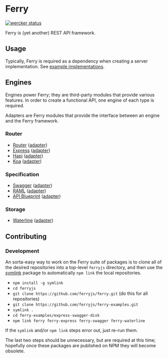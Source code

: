 # Ferry

[![wercker status](https://app.wercker.com/status/db691bd039bb0c0640e6e934d47d7dec/s "wercker status")](https://app.wercker.com/project/bykey/db691bd039bb0c0640e6e934d47d7dec)

Ferry is (yet another) REST API framework.


## Usage

Typically, Ferry is required as a dependency when creating a server implementation. See [example implementations](https://github.com/ferryjs/ferry-examples).


## Engines

Engines power Ferry; they are third-party modules that provide various features. In order to create a functional API, one engine of each type is required.

Adapters are Ferry modules that provide the interface between an engine and the Ferry framework.

### Router

* [Router](https://github.com/pillarjs/router) ([adapter](https://github.com/ferryjs/ferry-router-basic))
* [Express](http://expressjs.com) ([adapter](https://github.com/ferryjs/ferry-express))
* [Hapi](http://hapijs.com) ([adapter](https://github.com/ferryjs/ferry-hapi))
* [Koa](http://koajs.com) ([adapter](https://github.com/ferryjs/ferry-koa))

### Specification

* [Swagger](http://swagger.io) ([adapter](https://github.com/ferryjs/ferry-swagger))
* [RAML](http://raml.org) ([adapter](https://github.com/ferryjs/ferry-raml))
* [API Blueprint](https://apiblueprint.org) ([adapter](https://github.com/ferryjs/ferry-api-blueprint))

### Storage

* [Waterline](https://github.com/balderdashy/waterline) ([adapter](https://github.com/ferryjs/ferry-waterline))


## Contributing

### Development

An sorta-easy way to work on the Ferry suite of packages is to clone all of the desired repositories into a top-level `ferryjs` directory, and then use the [symlink](https://www.npmjs.com/package/symlink) package to automatically `npm link` the local repositories.

- `npm install -g symlink`
- `cd ferryjs`
- `git clone https://github.com/ferryjs/ferry.git` (do this for all repositories)
- `git clone https://github.com/ferryjs/ferry-examples.git`
- `symlink .`
- `cd ferry-examples/express-swagger-disk`
- `npm link ferry ferry-express ferry-swagger ferry-waterline`

If the `symlink` and/or `npm link` steps error out, just re-run them.

The last two steps should be unnecessary, but are required at this time; hopefully once these packages are published on NPM they will become obsolete.
